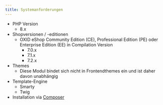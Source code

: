 ```yaml
---
title: Systemanforderungen
---
```


* PHP Version
    * 8.x
* Shopversionen / -editionen
    * OXID eShop Community Edition (CE), Professional Edition (PE) oder Enterprise Edition (EE) in Compilation Version
        * 7.0.x
        * 7.1.x
        * 7.2.x
* Themes
    * Diese Modul bindet sich nicht in Frontendthemes ein und ist daher davon unabhängig
* Template-Engine
    * Smarty
    * Twig
* Installation via [Composer](https://getcomposer.org)
